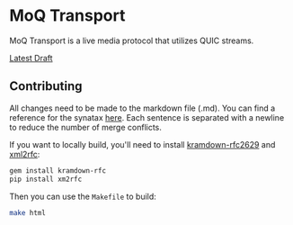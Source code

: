 # MoQ Transport
MoQ Transport is a live media protocol that utilizes QUIC streams.

[Latest Draft](https://moq-wg.github.io/moq-transport/draft-lcurley-moq-transport.html)


## Contributing
All changes need to be made to the markdown file (.md).
You can find a reference for the synatax [here](https://kramdown.gettalong.org/syntax.html).
Each sentence is separated with a newline to reduce the number of merge conflicts.

If you want to locally build, you'll need to install [kramdown-rfc2629](https://github.com/cabo/kramdown-rfc) and [xml2rfc](https://github.com/ietf-tools/xml2rfc):

```bash
gem install kramdown-rfc
pip install xm2rfc
```

Then you can use the `Makefile` to build:

```bash
make html
```
